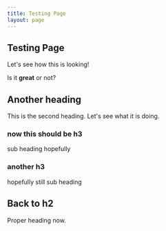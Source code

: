 ```yaml
---
title: Testing Page
layout: page
---
```


## Testing Page
Let's see how this is looking!

Is it **great** or not?

## Another heading
This is the second heading.  Let's see what it is doing.

### now this should be h3
sub heading hopefully

### another h3
hopefully still sub heading

## Back to h2
Proper heading now.
